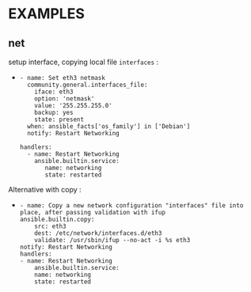 # EXAMPLES

## net

setup interface, copying local file `interfaces` :
*	```
	- name: Set eth3 netmask
	  community.general.interfaces_file:
	    iface: eth3
	    option: 'netmask'
	    value: '255.255.255.0'
	    backup: yes
	    state: present
	  when: ansible_facts['os_family'] in ['Debian']
	  notify: Restart Networking
	
	handlers:
	  - name: Restart Networking
	    ansible.builtin.service:
	       name: networking
	       state: restarted
	```  

Alternative with copy :
*	```
	- name: Copy a new network configuration "interfaces" file into place, after passing validation with ifup 
	ansible.builtin.copy:
		src: eth3
		dest: /etc/network/interfaces.d/eth3
		validate: /usr/sbin/ifup --no-act -i %s eth3
	notify: Restart Networking
	handlers:
	- name: Restart Networking
		ansible.builtin.service:
		name: networking
		state: restarted
	```

